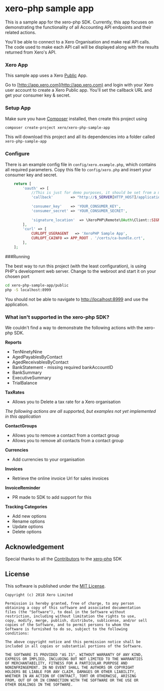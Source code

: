 # xero-php sample app

This is a sample app for the xero-php SDK. Currently, this app focuses on demonstrating the functionality of all Accounting API endpoints and their related actions.  

You'll be able to connect to a Xero Organisation and make real API calls. The code used to make each API call will be displayed along with the results returned from Xero's API.

### Xero App
This sample app uses a Xero [Public](http://developer.xero.com/documentation/auth-and-limits/public-applications/) App.

Go to [http://app.xero.com](http://app.xero.com) and login with your Xero user account to create a Xero Public app. You'll set the callback URL and get your consumer key & secret.

### Setup App

Make sure you have [Composer](https://getcomposer.org) installed, then create this project using

```bash
composer create-project xero/xero-php-sample-app
``` 

This will download this project and all its dependencies into a folder called `xero-php-sample-app`

### Configure

There is an example config file in `config/xero.example.php`, which contains all required parameters.  Copy this file to `config/xero.php` and insert your consumer key and secret.

```php
	return [
        'oauth' => [
            //This is just for demo purposes, it should be set from a more reliable source for production use
            'callback'        => "http://$_SERVER[HTTP_HOST]/application/callback",
    
            'consumer_key'    => 'YOUR_CONSUMER_KEY',
            'consumer_secret' => 'YOUR_CONSUMER_SECRET',
    
            'signature_location'  => \XeroPHP\Remote\OAuth\Client::SIGN_LOCATION_QUERY,
        ],
        'curl' => [
            CURLOPT_USERAGENT   => 'XeroPHP Sample App',
            CURLOPT_CAINFO => APP_ROOT . '/certs/ca-bundle.crt',
        ],
    ];
```

###Running

The best way to run this project (with the least configuration), is using PHP's development web server.  Change to the webroot and start it on your chosen port

```bash
cd xero-php-sample-app/public
php -S localhost:8999
```

You should not be able to navigate to [http://localhost:8999](http://localhost:8999) and use the application.

### What isn't supported in the xero-php SDK?
We couldn't find a way to demonstrate the following actions with the xero-php SDK.

**Reports**
* TenNinetyNine
* AgedPayablesByContact
* AgedReceivablesByContact
* BankStatement - missing required bankAccountID
* BankSummary
* ExecutiveSummary
* TrialBalance

**TaxRates**
* Allows you to Delete a tax rate for a Xero organisation

_The following actions are all supported, but examples not yet implemented in this application_

**ContactGroups**

* Allows you to remove a contact from a contact group
* Allows you to remove all contacts from a contact group

**Currencies**

* Add currencies to your organisation

**Invoices**
* Retrieve the online invoice Url for sales invoices 

**InvoiceReminder**
* PR made to SDK to add support for this

**Tracking Categories**
* Add new options 
* Rename options 
* Update options 
* Delete options

## Acknowledgement

Special thanks to all the [Contributors](https://github.com/calcinai/xero-php/graphs/contributors) to the [xero-php](https://github.com/calcinai/xero-php) SDK


## License

This software is published under the [MIT License](http://en.wikipedia.org/wiki/MIT_License).

	Copyright (c) 2018 Xero Limited

	Permission is hereby granted, free of charge, to any person
	obtaining a copy of this software and associated documentation
	files (the "Software"), to deal in the Software without
	restriction, including without limitation the rights to use,
	copy, modify, merge, publish, distribute, sublicense, and/or sell
	copies of the Software, and to permit persons to whom the
	Software is furnished to do so, subject to the following
	conditions:

	The above copyright notice and this permission notice shall be
	included in all copies or substantial portions of the Software.

	THE SOFTWARE IS PROVIDED "AS IS", WITHOUT WARRANTY OF ANY KIND,
	EXPRESS OR IMPLIED, INCLUDING BUT NOT LIMITED TO THE WARRANTIES
	OF MERCHANTABILITY, FITNESS FOR A PARTICULAR PURPOSE AND
	NONINFRINGEMENT. IN NO EVENT SHALL THE AUTHORS OR COPYRIGHT
	HOLDERS BE LIABLE FOR ANY CLAIM, DAMAGES OR OTHER LIABILITY,
	WHETHER IN AN ACTION OF CONTRACT, TORT OR OTHERWISE, ARISING
	FROM, OUT OF OR IN CONNECTION WITH THE SOFTWARE OR THE USE OR
	OTHER DEALINGS IN THE SOFTWARE.
